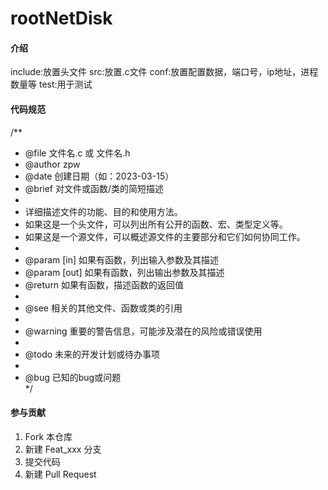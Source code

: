 # rootNetDisk

#### 介绍
include:放置头文件
src:放置.c文件
conf:放置配置数据，端口号，ip地址，进程数量等
test:用于测试

#### 代码规范 
/**  
 * @file 文件名.c 或 文件名.h  
 * @author zpw  
 * @date 创建日期（如：2023-03-15）  
 * @brief 对文件或函数/类的简短描述  
 *  
 * 详细描述文件的功能、目的和使用方法。  
 * 如果这是一个头文件，可以列出所有公开的函数、宏、类型定义等。  
 * 如果这是一个源文件，可以概述源文件的主要部分和它们如何协同工作。  
 *  
 * @param [in]  如果有函数，列出输入参数及其描述  
 * @param [out] 如果有函数，列出输出参数及其描述  
 * @return      如果有函数，描述函数的返回值  
 *  
 * @see 相关的其他文件、函数或类的引用  
 *  
 * @warning 重要的警告信息，可能涉及潜在的风险或错误使用  
 *  
 * @todo 未来的开发计划或待办事项  
 *  
 * @bug 已知的bug或问题  
 */

#### 参与贡献

1.  Fork 本仓库
2.  新建 Feat_xxx 分支
3.  提交代码
4.  新建 Pull Request

